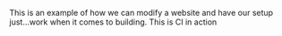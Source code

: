 <p>This is an example of how we can modify a website and have our setup just...work when it comes to building. This is CI in action</p>
